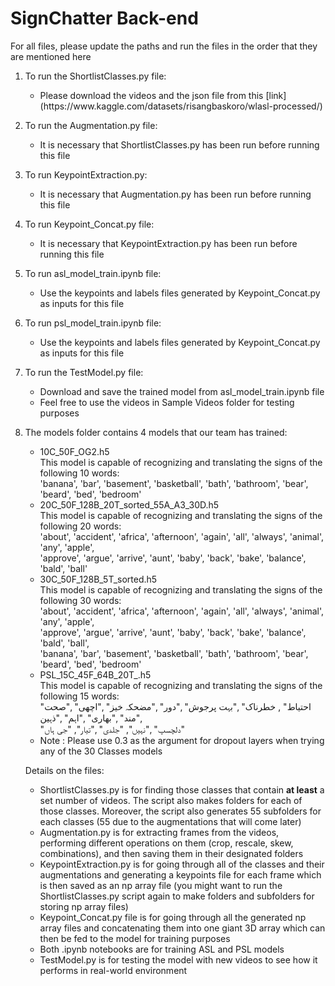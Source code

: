 <h1>SignChatter Back-end</h1>

<p>For all files, please update the paths and run the files in the order that they are mentioned here</p>

<ol>

<li><p>To run the ShortlistClasses.py file:</p>
<ul>
<li>Please download the videos and the json file from this [link](https://www.kaggle.com/datasets/risangbaskoro/wlasl-processed/)</li>
</ul></li>


<li><p>To run the Augmentation.py file:</p>
<ul>
<li>It is necessary that ShortlistClasses.py has been run before running this file</li>
</ul></li>


<li><p>To run KeypointExtraction.py:</p>
<ul>
<li>It is necessary that Augmentation.py has been run before running this file</li>
</ul></li>


<li><p>To run Keypoint_Concat.py file:</p>
<ul>
<li>It is necessary that KeypointExtraction.py has been run before running this file</li>
</ul></li>


<li><p>To run asl_model_train.ipynb file:</p>
<ul>
<li>Use the keypoints and labels files generated by Keypoint_Concat.py as inputs for this file</li>
</ul></li>


<li><p>To run psl_model_train.ipynb file:</p>
<ul>
<li>Use the keypoints and labels files generated by Keypoint_Concat.py as inputs for this file</li>
</ul></li>


<li><p>To run the TestModel.py file:</p>
<ul>
<li>Download and save the trained model from asl_model_train.ipynb file</li>
<li>Feel free to use the videos in Sample Videos folder for testing purposes</li>
</ul></li>


<li><p>The models folder contains 4 models that our team has trained:</p>
<ul>
<li>10C_50F_OG2.h5<br>
This model is capable of recognizing and translating the signs of the following 10 words:<br>
'banana', 'bar', 'basement', 'basketball', 'bath', 'bathroom', 'bear', 'beard', 'bed', 'bedroom'</li>


<li>20C_50F_128B_20T_sorted_55A_A3_30D.h5<br>
This model is capable of recognizing and translating the signs of the following 20 words:<br>
'about', 'accident', 'africa', 'afternoon', 'again', 'all', 'always', 'animal', 'any', 'apple',<br>
'approve', 'argue', 'arrive', 'aunt', 'baby', 'back', 'bake', 'balance', 'bald', 'ball'</li>


<li>30C_50F_128B_5T_sorted.h5<br>
This model is capable of recognizing and translating the signs of the following 30 words:<br>
'about', 'accident', 'africa', 'afternoon', 'again', 'all', 'always', 'animal', 'any', 'apple',<br>
'approve', 'argue', 'arrive', 'aunt', 'baby', 'back', 'bake', 'balance', 'bald', 'ball',<br>
'banana', 'bar', 'basement', 'basketball', 'bath', 'bathroom', 'bear', 'beard', 'bed', 'bedroom'</li>


<li>PSL_15C_45F_64B_20T_.h5<br>
This model is capable of recognizing and translating the signs of the following 15 words:<br>
"احتیاط" , خطرناک" ,"بہت پرجوش" ,"دور" ,"مضحکہ خیز" ,"اچھی" ,"صحت مند" ,"بھاری" ,"اہم" ,"ذہین",<br>
"دلچسپ" ,"نہیں", "جلدی" ,"تیار", "جی ہاں"</li>


<li>Note : Please use 0.3 as the argument for dropout layers when trying any of the 30 Classes models</li></ul></li>


<p>Details on the files:</p>
<ul>
<li>ShortlistClasses.py is for finding those classes that contain <strong>at least</strong> a set number of videos. The script also makes folders for each of those classes. Moreover, the script also generates 55 subfolders for each classes (55 due to the augmentations that will come later)</li>

<li>Augmentation.py is for extracting frames from the videos, performing different operations on them (crop, rescale, skew, combinations), and then saving them in their designated folders</li>

<li>KeypointExtraction.py is for going through all of the classes and their augmentations and generating a keypoints file for each frame which is then saved as an np array file (you might want to run the ShortlistClasses.py script again to make folders and subfolders for storing np array files)</li>

<li>Keypoint_Concat.py file is for going through all the generated np array files and concatenating them into one giant 3D array which can then be fed to the model for training purposes</li>

<li>Both .ipynb notebooks are for training ASL and PSL models</li>

<li>TestModel.py is for testing the model with new videos to see how it performs in real-world environment</li>
</ul>
